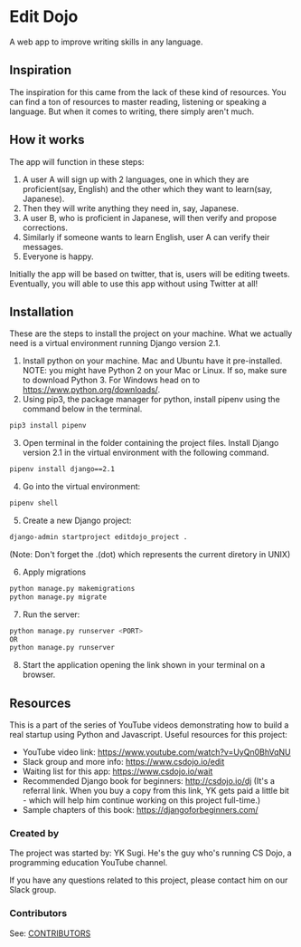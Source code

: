 # Edit Dojo
A web app to improve writing skills in any language.

## Inspiration
The inspiration for this came from the lack of these kind of resources. You can find a ton of resources to master reading, listening or speaking a language. But when it comes to writing, there simply aren't much. 

## How it works
The app will function in these steps:
1. A user A will sign up with 2 languages, one in which they are proficient(say, English) and the other which they want to learn(say, Japanese).
2. Then they will write anything they need in, say, Japanese.
3. A user B, who is proficient in Japanese, will then verify and propose corrections.
4. Similarly if someone wants to learn English, user A can verify their messages.
5. Everyone is happy.

Initially the app will be based on twitter, that is, users will be editing tweets. Eventually, you will able to use this app without using Twitter at all!

## Installation
These are the steps to install the project on your machine. What we actually need is a virtual environment running Django version 2.1.
1. Install python on your machine. Mac and Ubuntu have it pre-installed. NOTE: you might have Python 2 on your Mac or Linux. If so, make sure to download Python 3.
For Windows head on to https://www.python.org/downloads/.
2. Using pip3, the package manager for python, install pipenv using the command below in the terminal.

```sh
pip3 install pipenv
```
3. Open terminal in the folder containing the project files. Install Django version 2.1 in the virtual environment with the following command.

```sh
pipenv install django==2.1
```
4. Go into the virtual environment: 
```sh
pipenv shell
```
5. Create a new Django project:
```sh
django-admin startproject editdojo_project .
```
(Note: Don't forget the .(dot) which represents the current diretory in UNIX)

6. Apply migrations
```sh
python manage.py makemigrations
python manage.py migrate
```
7. Run the server:

```sh
python manage.py runserver <PORT>
OR
python manage.py runserver
```
8. Start the application opening the link shown in your terminal on a browser.

## Resources
This is a part of the series of YouTube videos demonstrating how to build a real startup using Python and Javascript.
Useful resources for this project:
- YouTube video link: https://www.youtube.com/watch?v=UyQn0BhVqNU
- Slack group and more info: https://www.csdojo.io/edit
- Waiting list for this app: https://www.csdojo.io/wait
- Recommended Django book for beginners: http://csdojo.io/dj (It's a referral link. When you buy a copy from this link, YK gets paid a little bit - which will help him continue working on this project full-time.)
- Sample chapters of this book: https://djangoforbeginners.com/

### Created by
The project was started by: YK Sugi. He's the guy who's running CS Dojo, a programming education YouTube channel.

If you have any questions related to this project, please contact him on our Slack group.

### Contributors
See: [CONTRIBUTORS](https://github.com/ykdojo/editdojo/graphs/contributors)

